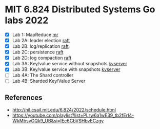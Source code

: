 # MIT 6.824 Distributed Systems Go labs 2022

- [x] Lab 1: MapReduce [mr](src/mr)
- [x] Lab 2A: leader election [raft](src/raft/raft.go)
- [x] Lab 2B: log/replication [raft](src/raft/raft.go)
- [x] Lab 2C: persistence [raft](src/raft/raft.go)
- [x] Lab 2D: log compaction [raft](src/raft/raft.go)
- [x] Lab 3A: Key/value service without snapshots [kvserver](src/kvraft)
- [x] Lab 3B: Key/value service with snapshots [kvserver](src/kvraft)
- [ ] Lab 4A: The Shard controller
- [ ] Lab 4B: Sharded Key/Value Server 

## References

- http://nil.csail.mit.edu/6.824/2022/schedule.html
- https://youtube.com/playlist?list=PLrw6a1wE39_tb2fErI4-WkMbsvGQk9_UB&si=IEc6GbVSHbvECzgy
